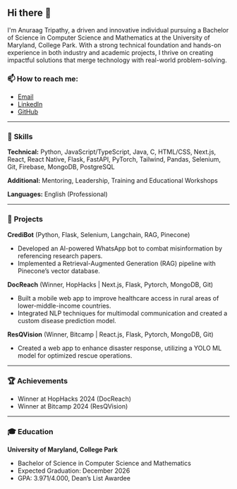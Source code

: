 ## Hi there 👋

I'm Anuraag Tripathy, a driven and innovative individual pursuing a Bachelor of Science in Computer Science and Mathematics at the University of Maryland, College Park. With a strong technical foundation and hands-on experience in both industry and academic projects, I thrive on creating impactful solutions that merge technology with real-world problem-solving.

### 📫 How to reach me:
- [Email](mailto:anuraagstudy@gmail.com)
- [LinkedIn](https://www.linkedin.com/in/anuraagtripathy)
- [GitHub](https://github.com/AnuraagTripathy)

---

### 🔧 **Skills**

**Technical:** Python, JavaScript/TypeScript, Java, C, HTML/CSS, Next.js, React, React Native, Flask, FastAPI, PyTorch, Tailwind, Pandas, Selenium, Git, Firebase, MongoDB, PostgreSQL

**Additional:** Mentoring, Leadership, Training and Educational Workshops

**Languages:** English (Professional)

---

### 🚀 **Projects**

**CrediBot** (Python, Flask, Selenium, Langchain, RAG, Pinecone)
- Developed an AI-powered WhatsApp bot to combat misinformation by referencing research papers.
- Implemented a Retrieval-Augmented Generation (RAG) pipeline with Pinecone’s vector database.

**DocReach** (Winner, HopHacks | Next.js, Flask, Pytorch, MongoDB, Git)
- Built a mobile web app to improve healthcare access in rural areas of lower-middle-income countries.
- Integrated NLP techniques for multimodal communication and created a custom disease prediction model.

**ResQVision** (Winner, Bitcamp | React.js, Flask, Pytorch, MongoDB, Git)
- Created a web app to enhance disaster response, utilizing a YOLO ML model for optimized rescue operations.

---

### 🏆 **Achievements**
- Winner at HopHacks 2024 (DocReach)
- Winner at Bitcamp 2024 (ResQVision)

---

### 🎓 **Education**

**University of Maryland, College Park**
- Bachelor of Science in Computer Science and Mathematics
- Expected Graduation: December 2026
- GPA: 3.971/4.000, Dean’s List Awardee

